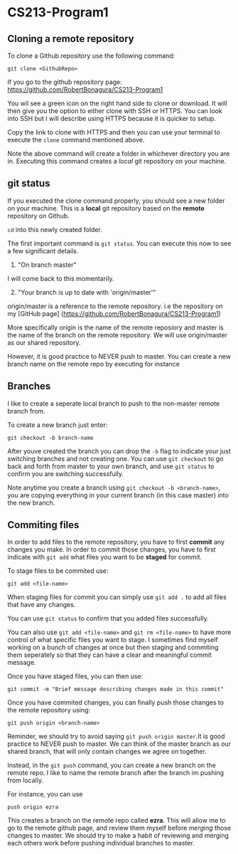 # CS213-Program1
## Cloning a remote repository

To clone a Github repository use the following command:
```
git clone <GithubRepo>
```

If you go to the github repository page:<br>
https://github.com/RobertBonagura/CS213-Program1<br>

You wil see a green icon on the right hand side to clone or download. It will then give you the option to either clone with SSH or HTTPS. You can look into SSH but I will describe using HTTPS because it is quicker to setup.

Copy the link to clone with HTTPS and then you can use your terminal to execute the `clone` command mentioned above.

Note the above command will create a folder in whichever directory you are in. Executing this command creates a *local* git repository on your machine.

## git status

If you executed the clone command properly, you should see a new folder on your machine. This is a **local** git repository based on the **remote** repository on Github.

`cd` into this newly created folder.

The first important command is `git status`. You can execute this now to see a few significant details.

1. "On branch master"

I will come back to this momentarily.

2. "Your branch is up to date with 'origin/master'"

origin/master is a reference to the remote repository. i.e the repository on my [GitHub page] (https://github.com/RobertBonagura/CS213-Program1)

More specifically origin is the name of the remote reposiory and master is the name of the branch on the remote repository. We will use origin/master as our shared repository.

However, it is good practice to NEVER push to master. You can create a new branch name on the remote repo by executing for instance

## Branches

I like to create a seperate local branch to push to the non-master remote branch from.

To create a new branch just enter:

```
git checkout -b branch-name
```
After youve created the branch you can drop the `-b` flag to indicate your just switching branches and not creating one. You can use `git checkout` to go back and forth from master to your own branch, and use `git status` to confirm you are switching successfully.

Note anytime you create a branch using `git checkout -b <branch-name>`, you are copying everything in your current branch (in this case master) into the new branch.

## Commiting files

In order to add files to the remote repository, you have to first **commit** any changes you make. In order to commit those changes, you have to first indicate with `git add` what files you want to be **staged** for commit.

To stage files to be commited use:
```
git add <file-name>
```
When staging files for commit you can simply use `git add .` to add all files that have any changes.

You can use `git status` to confirm that you added files successfully.

You can also use `git add <file-name>` and `git rm <file-name>` to have more control of what specific files you want to stage. 
I sometimes find myself working on a bunch of changes at once but then staging and commiting them seperately so that they can have a clear and meaningful commit message.

Once you have staged files, you can then use:
```
git commit -m "Brief message describing changes made in this commit"
```

Once you have commited changes, you can finally push those changes to the remote repository using:
``` 
git push origin <branch-name>
```

Reminder, we should try to avoid saying `git push origin master`.It is good practice to NEVER push to master. We can think of the master branch as our shared branch, that will only contain changes we agree on together. 

Instead, in the `git push` command, you can create a new branch on the remote repo. I like to name the remote branch after the branch im pushing from locally. 

For instance, you can use
```
push origin ezra
```

This creates a branch on the remote repo called **ezra**. This will allow me to go to the remote github page, and review them myself before *merging* those changes to master. We should try to make a habit of reviewing and merging each others work before pushing individual branches to master.
